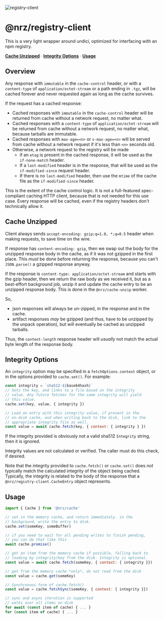 ![registry-client](https://github.com/user-attachments/assets/664e4107-bf7b-4179-802d-9ec9f1499955)

# @nrz/registry-client

This is a very light wrapper around undici, optimized for interfacing with an npm registry.

**[Cache Unzipped](#cache-unzipped)**
·
**[Integrity Options](#integrity-options)**
·
**[Usage](#usage)**

## Overview

Any response with `immutable` in the `cache-control` header, or with a `content-type` of `application/octet-stream` or a path ending in `.tgz`, will be cached forever and never requested again as long as the cache survives.

If the request has a cached response:

- Cached responses with `immutable` in the `cache-control`
  header will be returned from cache without a network request,
  no matter what.
- Cached responses with a `content-type` of
  `application/octet-stream` will be returned from cache without
  a network request, no matter what, because tarballs are
  immutable.
- Cached responses with `max-age=<n>` or `s-max-age=<n>` will be
  served from cache without a network request if it's less than
  `<n>` seconds old.
- Otherwise, a network request to the registry will be made
  - if an `etag` is present in the cached response, it will be
    used as the `if-none-match` header.
  - If a `last-modified` header is in the response, that will
    be used as the `if-modified-since` request header.
  - If there is no `last-modified` header, then use the `mtime`
    of the cache file as the `if-modified-since` header.

This is the extent of the cache control logic. It is not a
full-featured spec-compliant caching HTTP client, because that is
not needed for this use case. Every response will be cached, even
if the registry headers don't technically allow it.

## Cache Unzipped

Client always sends `accept-encoding: gzip;q=1.0, *;q=0.5`
header when making requests, to save time on the wire.

If response has `content-encoding: gzip`, then we swap out the
body for the unzipped response body in the cache, as if it was
not gzipped in the first place. This _must_ be done before
returning the response, because you can't `JSON.parse()` a
gzipped response anyway.

If the response is `content-type: application/octet-stream` and
starts with the gzip header, then we return the raw body as we
received it, but as a best-effort background job, unzip it and
update the cache entry to be an unzipped response body. This is
done in the `@nrz/cache-unzip` worker.

So,

- json responses will always be un-zipped, in the response and in
  the cache.
- artifact responses _may_ be gzipped (and thus, have to be
  unzipped by the unpack operation), but will eventually be
  cached as unzipped tarballs.

Thus, the `content-length` response header will _usually_ not
match the actual byte length of the response body.

## Integrity Options

An `integrity` option may be specified in a
`fetchOptions.context` object, or in the options provided to
`cache.set()`. For example:

```js
const integrity = `sha512-${base64hash}`
// Sets the key, and links to a file based on the integrity
// value. Any future fetches for the same integrity will yield
// this value.
cache.set(key, value, { integrity })

// Load an entry with this integrity value, if present in the
// on-disk cache, and when writing back to the disk, link to the
// appropriate integrity file as well.
const value = await cache.fetch(key, { context: { integrity } })
```

If the integrity provided is obviously not a valid sha512
`Integrity` string, then it is ignored.

Integrity values are not calculated or verified. The caller must do this
check, if desired.

Note that the integrity provided to `cache.fetch()` or `cache.set()`
does _not_ typically match the calculated integrity of the object
being cached. Typically, the integrity is related to the body of
the response that a `@nrz/registry-client.CacheEntry` object
represents.

## Usage

```js
import { Cache } from '@nrz/cache'

// set in the memory cache, and return immediately. in the
// background, write the entry to disk.
cache.set(someKey, someBuffer)

// if you need to wait for all pending writes to finish pending,
// you can do that like this
await cache.promise()

// get an item from the memory cache if possible, falling back to
// loading by integrity/key from the disk. Integrity is optional.
const value = await cache.fetch(someKey, { context: { integrity }})

// get from the memory cache *only*, do not read from the disk
const value = cache.get(someKey)

// Synchronous form of cache.fetch()
const value = cache.fetchSync(someKey, { context: { integrity }})

// sync and async iteration is supported
// walks over all items on disk
for await (const item of cache) { ... }
for (const item of cache) { ... }
```
